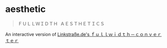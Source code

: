 # aesthetic

> ＦＵＬＬＷＩＤＴＨ  ＡＥＳＴＨＥＴＩＣＳ

An interactive version of [Linkstraße.de's ｆｕｌｌｗｉｄｔｈ－ｃｏｎｖｅｒｔｅｒ](http://www.linkstrasse.de/en/%EF%BD%86%EF%BD%95%EF%BD%8C%EF%BD%8C%EF%BD%97%EF%BD%89%EF%BD%84%EF%BD%94%EF%BD%88%EF%BC%8D%EF%BD%83%EF%BD%8F%EF%BD%8E%EF%BD%96%EF%BD%85%EF%BD%92%EF%BD%94%EF%BD%85%EF%BD%92)
